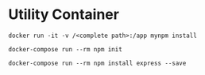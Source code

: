 # Utility Container

```
docker run -it -v /<complete path>:/app mynpm install
```

```
docker-compose run --rm npm init
```

```
docker-compose run --rm npm install express --save
```
